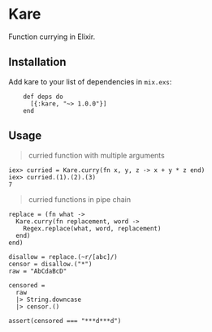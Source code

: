 # Kare

Function currying in Elixir.

## Installation

  Add kare to your list of dependencies in `mix.exs`:

        def deps do
          [{:kare, "~> 1.0.0"}]
        end


## Usage

> curried function with multiple arguments

```
iex> curried = Kare.curry(fn x, y, z -> x + y * z end)
iex> curried.(1).(2).(3)
7
```


> curried functions in pipe chain

```
replace = (fn what ->
  Kare.curry(fn replacement, word ->
    Regex.replace(what, word, replacement)
  end)
end)

disallow = replace.(~r/[abc]/)
censor = disallow.("*")
raw = "AbCdaBcD"

censored =
  raw
  |> String.downcase
  |> censor.()

assert(censored === "***d***d")
```

